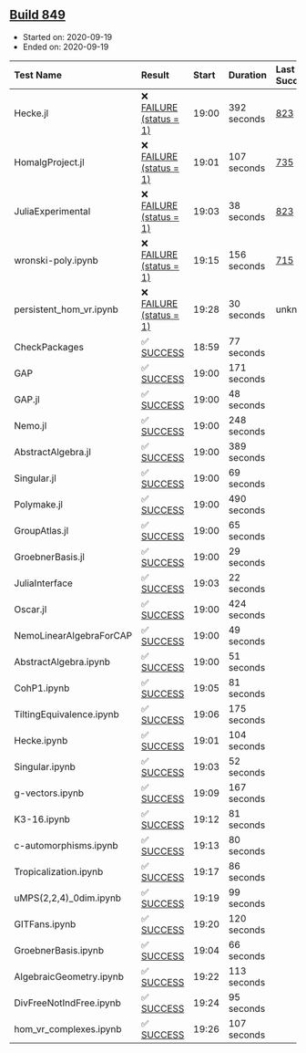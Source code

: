 ## [Build 849](https://oscarci.mathematik.uni-kl.de/job/oscar-stable/849/)

* Started on: 2020-09-19
* Ended on: 2020-09-19

| Test Name    | Result | Start | Duration | Last Success | First Failure |
|:-------------|:-------|:------|:---------|:-------------|:--------------|
| Hecke.jl | ❌ [FAILURE (status = 1)](https://oscarci.mathematik.uni-kl.de/job/oscar-stable/849/artifact/logs/build-849/Hecke.jl.log) | 19:00 | 392 seconds | [823](https://oscarci.mathematik.uni-kl.de/job/oscar-stable/823/) | [824](https://oscarci.mathematik.uni-kl.de/job/oscar-stable/824/) |
| HomalgProject.jl | ❌ [FAILURE (status = 1)](https://oscarci.mathematik.uni-kl.de/job/oscar-stable/849/artifact/logs/build-849/HomalgProject.jl.log) | 19:01 | 107 seconds | [735](https://oscarci.mathematik.uni-kl.de/job/oscar-stable/735/) | [736](https://oscarci.mathematik.uni-kl.de/job/oscar-stable/736/) |
| JuliaExperimental | ❌ [FAILURE (status = 1)](https://oscarci.mathematik.uni-kl.de/job/oscar-stable/849/artifact/logs/build-849/JuliaExperimental.log) | 19:03 | 38 seconds | [823](https://oscarci.mathematik.uni-kl.de/job/oscar-stable/823/) | [824](https://oscarci.mathematik.uni-kl.de/job/oscar-stable/824/) |
| wronski-poly.ipynb | ❌ [FAILURE (status = 1)](https://oscarci.mathematik.uni-kl.de/job/oscar-stable/849/artifact/logs/build-849/wronski-poly.ipynb.log) | 19:15 | 156 seconds | [715](https://oscarci.mathematik.uni-kl.de/job/oscar-stable/715/) | [716](https://oscarci.mathematik.uni-kl.de/job/oscar-stable/716/) |
| persistent_hom_vr.ipynb | ❌ [FAILURE (status = 1)](https://oscarci.mathematik.uni-kl.de/job/oscar-stable/849/artifact/logs/build-849/persistent_hom_vr.ipynb.log) | 19:28 | 30 seconds | unknown | unknown |
| CheckPackages | ✅ [SUCCESS](https://oscarci.mathematik.uni-kl.de/job/oscar-stable/849/artifact/logs/build-849/CheckPackages.log) | 18:59 | 77 seconds |  |  |
| GAP | ✅ [SUCCESS](https://oscarci.mathematik.uni-kl.de/job/oscar-stable/849/artifact/logs/build-849/GAP.log) | 19:00 | 171 seconds |  |  |
| GAP.jl | ✅ [SUCCESS](https://oscarci.mathematik.uni-kl.de/job/oscar-stable/849/artifact/logs/build-849/GAP.jl.log) | 19:00 | 48 seconds |  |  |
| Nemo.jl | ✅ [SUCCESS](https://oscarci.mathematik.uni-kl.de/job/oscar-stable/849/artifact/logs/build-849/Nemo.jl.log) | 19:00 | 248 seconds |  |  |
| AbstractAlgebra.jl | ✅ [SUCCESS](https://oscarci.mathematik.uni-kl.de/job/oscar-stable/849/artifact/logs/build-849/AbstractAlgebra.jl.log) | 19:00 | 389 seconds |  |  |
| Singular.jl | ✅ [SUCCESS](https://oscarci.mathematik.uni-kl.de/job/oscar-stable/849/artifact/logs/build-849/Singular.jl.log) | 19:00 | 69 seconds |  |  |
| Polymake.jl | ✅ [SUCCESS](https://oscarci.mathematik.uni-kl.de/job/oscar-stable/849/artifact/logs/build-849/Polymake.jl.log) | 19:00 | 490 seconds |  |  |
| GroupAtlas.jl | ✅ [SUCCESS](https://oscarci.mathematik.uni-kl.de/job/oscar-stable/849/artifact/logs/build-849/GroupAtlas.jl.log) | 19:00 | 65 seconds |  |  |
| GroebnerBasis.jl | ✅ [SUCCESS](https://oscarci.mathematik.uni-kl.de/job/oscar-stable/849/artifact/logs/build-849/GroebnerBasis.jl.log) | 19:00 | 29 seconds |  |  |
| JuliaInterface | ✅ [SUCCESS](https://oscarci.mathematik.uni-kl.de/job/oscar-stable/849/artifact/logs/build-849/JuliaInterface.log) | 19:03 | 22 seconds |  |  |
| Oscar.jl | ✅ [SUCCESS](https://oscarci.mathematik.uni-kl.de/job/oscar-stable/849/artifact/logs/build-849/Oscar.jl.log) | 19:00 | 424 seconds |  |  |
| NemoLinearAlgebraForCAP | ✅ [SUCCESS](https://oscarci.mathematik.uni-kl.de/job/oscar-stable/849/artifact/logs/build-849/NemoLinearAlgebraForCAP.log) | 19:00 | 49 seconds |  |  |
| AbstractAlgebra.ipynb | ✅ [SUCCESS](https://oscarci.mathematik.uni-kl.de/job/oscar-stable/849/artifact/logs/build-849/AbstractAlgebra.ipynb.log) | 19:00 | 51 seconds |  |  |
| CohP1.ipynb | ✅ [SUCCESS](https://oscarci.mathematik.uni-kl.de/job/oscar-stable/849/artifact/logs/build-849/CohP1.ipynb.log) | 19:05 | 81 seconds |  |  |
| TiltingEquivalence.ipynb | ✅ [SUCCESS](https://oscarci.mathematik.uni-kl.de/job/oscar-stable/849/artifact/logs/build-849/TiltingEquivalence.ipynb.log) | 19:06 | 175 seconds |  |  |
| Hecke.ipynb | ✅ [SUCCESS](https://oscarci.mathematik.uni-kl.de/job/oscar-stable/849/artifact/logs/build-849/Hecke.ipynb.log) | 19:01 | 104 seconds |  |  |
| Singular.ipynb | ✅ [SUCCESS](https://oscarci.mathematik.uni-kl.de/job/oscar-stable/849/artifact/logs/build-849/Singular.ipynb.log) | 19:03 | 52 seconds |  |  |
| g-vectors.ipynb | ✅ [SUCCESS](https://oscarci.mathematik.uni-kl.de/job/oscar-stable/849/artifact/logs/build-849/g-vectors.ipynb.log) | 19:09 | 167 seconds |  |  |
| K3-16.ipynb | ✅ [SUCCESS](https://oscarci.mathematik.uni-kl.de/job/oscar-stable/849/artifact/logs/build-849/K3-16.ipynb.log) | 19:12 | 81 seconds |  |  |
| c-automorphisms.ipynb | ✅ [SUCCESS](https://oscarci.mathematik.uni-kl.de/job/oscar-stable/849/artifact/logs/build-849/c-automorphisms.ipynb.log) | 19:13 | 80 seconds |  |  |
| Tropicalization.ipynb | ✅ [SUCCESS](https://oscarci.mathematik.uni-kl.de/job/oscar-stable/849/artifact/logs/build-849/Tropicalization.ipynb.log) | 19:17 | 86 seconds |  |  |
| uMPS(2,2,4)_0dim.ipynb | ✅ [SUCCESS](https://oscarci.mathematik.uni-kl.de/job/oscar-stable/849/artifact/logs/build-849/uMPS-2-2-4-_0dim.ipynb.log) | 19:19 | 99 seconds |  |  |
| GITFans.ipynb | ✅ [SUCCESS](https://oscarci.mathematik.uni-kl.de/job/oscar-stable/849/artifact/logs/build-849/GITFans.ipynb.log) | 19:20 | 120 seconds |  |  |
| GroebnerBasis.ipynb | ✅ [SUCCESS](https://oscarci.mathematik.uni-kl.de/job/oscar-stable/849/artifact/logs/build-849/GroebnerBasis.ipynb.log) | 19:04 | 66 seconds |  |  |
| AlgebraicGeometry.ipynb | ✅ [SUCCESS](https://oscarci.mathematik.uni-kl.de/job/oscar-stable/849/artifact/logs/build-849/AlgebraicGeometry.ipynb.log) | 19:22 | 113 seconds |  |  |
| DivFreeNotIndFree.ipynb | ✅ [SUCCESS](https://oscarci.mathematik.uni-kl.de/job/oscar-stable/849/artifact/logs/build-849/DivFreeNotIndFree.ipynb.log) | 19:24 | 95 seconds |  |  |
| hom_vr_complexes.ipynb | ✅ [SUCCESS](https://oscarci.mathematik.uni-kl.de/job/oscar-stable/849/artifact/logs/build-849/hom_vr_complexes.ipynb.log) | 19:26 | 107 seconds |  |  |
